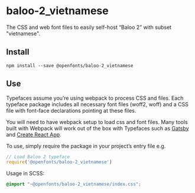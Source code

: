 
# baloo-2_vietnamese

The CSS and web font files to easily self-host “Baloo 2” with subset "vietnamese".

## Install

`npm install --save @openfonts/baloo-2_vietnamese`

## Use

Typefaces assume you’re using webpack to process CSS and files. Each typeface
package includes all necessary font files (woff2, woff) and a CSS file with
font-face declarations pointing at these files.

You will need to have webpack setup to load css and font files. Many tools built
with Webpack will work out of the box with Typefaces such as [Gatsby](https://github.com/gatsbyjs/gatsby)
and [Create React App](https://github.com/facebookincubator/create-react-app).

To use, simply require the package in your project’s entry file e.g.

```javascript
// Load Baloo 2 typeface
require('@openfonts/baloo-2_vietnamese')
```

Usage in SCSS:
```scss
@import "~@openfonts/baloo-2_vietnamese/index.css";
```
